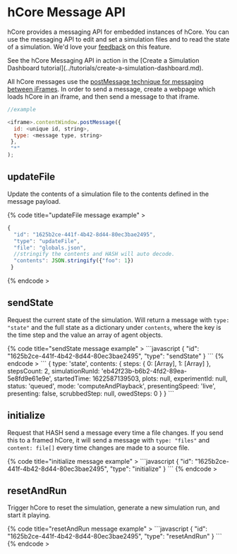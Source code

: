 # hCore Message API

hCore provides a messaging API for embedded instances of hCore. You can use the messaging API to edit and set a simulation files and to read the state of a simulation. We'd love your [feedback](https://hash.ai/contact) on this feature.

<Hint style="info">
See the hCore Messaging API in action in the [Create a Simulation Dashboard tutorial](../tutorials/create-a-simulation-dashboard.md).
</Hint>

All hCore messages use the [postMessage technique for messaging between iFrames](https://developer.mozilla.org/en-US/docs/Web/API/Window/postMessage).  In order to send a message, create a webpage which loads hCore in an iframe, and then send a message to that iframe.

```javascript
//example

<iframe>.contentWindow.postMessage({
  id: <unique id, string>,
  type: <message type, string>
 },
 "*"
);
```

## updateFile

Update the contents of a simulation file to the contents defined in the message payload.

{% code title="updateFile message example" >
```javascript
{
  "id": "1625b2ce-441f-4b42-8d44-80ec3bae2495",
  "type": "updateFile",
  "file": "globals.json",
  //stringify the contents and HASH will auto decode.
  "contents": JSON.stringify({"foo": 1})
 }
```
{% endcode >

## sendState

Request the current state of the simulation. Will return a message with `type: "state"` and the full state as a dictionary under `contents`, where the key is the time step and the value an array of agent objects.

<Tabs>
<Tab title="Message" >
{% code title="sendState message example" >
```javascript
{
 "id": "1625b2ce-441f-4b42-8d44-80ec3bae2495",
 "type": "sendState"
}
```
{% endcode >
</Tab>

<Tab title="Response" >
```
{ type: 'state',
  contents: 
   { steps: { 0: [Array], 1: [Array] },
     stepsCount: 2,
     simulationRunId: 'eb42f23b-b6b2-4fd2-89ea-5e8fd9e61e9e',
     startedTime: 1622587139503,
     plots: null,
     experimentId: null,
     status: 'queued',
     mode: 'computeAndPlayback',
     presentingSpeed: 'live',
     presenting: false,
     scrubbedStep: null,
     owedSteps: 0 } 
 }
```
</Tab>
</Tabs>

## initialize

Request that HASH send a message every time a file changes. If you send this to a framed hCore, it will send a message with `type: "files"` and `content: file[]` every time changes are made to a source file.

<Tabs>
<Tab title="Message" >
{% code title="initialize message example" >
```javascript
{
 "id": "1625b2ce-441f-4b42-8d44-80ec3bae2495",
 "type": "initialize"
}
```
{% endcode >
</Tab>
</Tabs>

## resetAndRun

Trigger hCore to reset the simulation, generate a new simulation run, and start it playing.

<Tabs>
<Tab title="Message" >
{% code title="resetAndRun message example" >
```javascript
{
 "id": "1625b2ce-441f-4b42-8d44-80ec3bae2495",
 "type": "resetAndRun"
}
```
{% endcode >
</Tab>
</Tabs>





